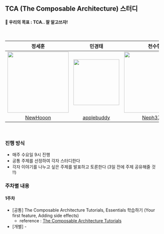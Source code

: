 ## TCA (The Composable Architecture) 스터디 

#### 🚀 우리의 목표  :  TCA.. 잘 알고쓰자!

<br>


| **정세훈** | **민경태** | **천수현** | **이호영** |
|:----:|:---:|:---:|:---:|
|<img src="https://github.com/NewHooon/NewHooon/assets/108966759/44ebdc0f-fb54-4ac2-ae40-47bdda03c9e6" width="200" height="200"/>|<img src="https://github.com/applebuddy/Programmers-Algorithm-Study/assets/4410021/dc65cf89-4d76-4c3c-bafe-04af786998e4" width="150"/>|<img src="https://github.com/YAPP-Github/22nd-Study-TCA/assets/67148595/8d734c51-658b-4e8e-b80a-39e2a6923cd3" width="200" height="200" />|<img src="https://i.imgur.com/DnKXXzd.jpg" width="200" height="200" />|
|[NewHooon](https://github.com/NewHooon)|[applebuddy](https://github.com/applebuddy)|[Neph3779](https://github.com/Neph3779)|[llghdud921](https://github.com/llghdud921)|
<br>

### 진행 방식
- 매주 수요일 9시 진행
- 공통 주제를 선정하여 각자 스터디한다
- 각자 이야기를 나누고 싶은 주제를 발표하고 토론한다 (3일 전에 주제 공유해줄 것 ‼️)

### 주차별 내용
#### 1주차

- [공통] The Composable Architecture Tutorials, Essentials 학습하기 (Your first feature, Adding side effects)
  - reference : [The Composable Architecture Tutorials](https://pointfreeco.github.io/swift-composable-architecture/main/tutorials/meetcomposablearchitecture/#resources)
- [개별] -
